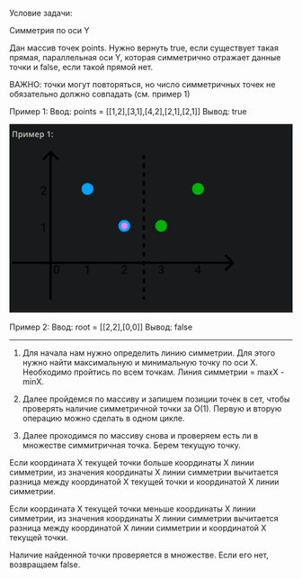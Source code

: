 Условие задачи:

Симметрия по оси Y

Дан массив точек points. Нужно вернуть true, если существует такая прямая, параллельная оси Y, которая симметрично отражает данные точки и false, если такой прямой нет.

ВАЖНО: точки могут повторяться, но число симметричных точек не обязательно должно совпадать (см. пример 1)

Пример 1:
Ввод: points = [[1,2],[3,1],[4,2],[2,1],[2,1]]
Вывод: true

![1](<1.png>)

Пример 2:
Ввод: root = [[2,2],[0,0]]
Вывод: false

-------------------------

1) Для начала нам нужно определить линию симметрии. Для этого нужно найти максимальную и минимальную точку по оси X. Необходимо пройтись по всем точкам. Линия симметрии = maxX - minX.

2) Далее пройдемся по массиву и запишем позиции точек в сет, чтобы проверять наличие симметричной точки за O(1). Первую и вторую операцию можно сделать в одном цикле.

3) Далее проходимся по массиву снова и проверяем есть ли в множестве симмитричная точка. Берем текущую точку. 

Если координата X текущей точки больше координаты X линии симметрии, из значения координаты X линии симметрии вычитается разница между координатой X текущей точки и координатой X линии симметрии.

Если координата X текущей точки меньше координаты X линии симметрии, из значения координаты X линии симметрии вычитается разница между координатой X линии симметрии и координатой X текущей точки.

Наличие найденной точки проверяется в множестве. Если его нет, возвращаем false.

